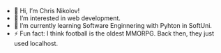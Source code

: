 - 👋 Hi, I’m Chris Nikolov!
- 👀 I’m interested in web development.
- 🌱 I’m currently learning Software Enginnering with Pyhton in SoftUni.
- ⚡ Fun fact: I think football is the oldest MMORPG. Back then, they just used localhost.

<!---
Chris-Nikolov/Chris-Nikolov is a ✨ special ✨ repository because its `README.md` (this file) appears on your GitHub profile.
You can click the Preview link to take a look at your changes.
- 💞️ I’m looking to collaborate on ...
- 📫 How to reach me ...
--->
